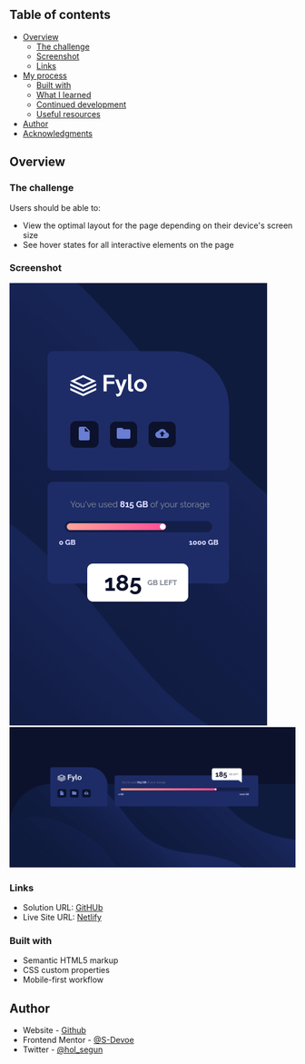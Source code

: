 ## Table of contents

- [Overview](#overview)
  - [The challenge](#the-challenge)
  - [Screenshot](#screenshot)
  - [Links](#links)
- [My process](#my-process)
  - [Built with](#built-with)
  - [What I learned](#what-i-learned)
  - [Continued development](#continued-development)
  - [Useful resources](#useful-resources)
- [Author](#author)
- [Acknowledgments](#acknowledgments)



## Overview

### The challenge

Users should be able to:

- View the optimal layout for the page depending on their device's screen size
- See hover states for all interactive elements on the page

### Screenshot

![Mobile](https://github.com/S-Devoe/Flyo/blob/main/Screenshot%202021-10-21%20at%2009-36-05%20Flyo.png?raw=true)
![Desktop](https://github.com/S-Devoe/Flyo/blob/main/Screenshot%202021-10-21%20at%2009-35-53%20Flyo.png?raw=true)

### Links

- Solution URL: [GitHUb](https://github.com/S-Devoe/Flyo.git)
- Live Site URL: [Netlify](https://flyo-dev.netlify.app/)


### Built with

- Semantic HTML5 markup
- CSS custom properties
- Mobile-first workflow





## Author

- Website - [Github](https://www.github.com/S-Devoe)
- Frontend Mentor - [@S-Devoe](https://www.frontendmentor.io/profile/S-Devoe)
- Twitter - [@hol_segun](https://www.twitter.com/hol_segun)
